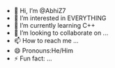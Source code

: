 - 👋 Hi, I’m @AbhiZ7
- 👀 I’m interested in EVERYTHING
- 🌱 I’m currently learning C++
- 💞️ I’m looking to collaborate on ...
- 📫 How to reach me ...
- 😄 Pronouns:He/Him
- ⚡ Fun fact: ...

<!---
AbhiZ7/AbhiZ7 is a ✨ special ✨ repository because its `README.md` (this file) appears on your GitHub profile.
You can click the Preview link to take a look at your changes.
--->
